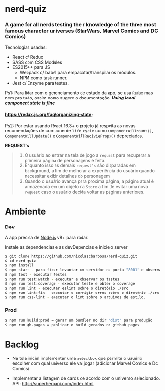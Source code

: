 # nerd-quiz

### A game for all nerds testing their knowledge of the three most famous character universes (StarWars, Marvel Comics and DC Comics)

Tecnologias usadas:

* React c/ Redux
* SASS com CSS Modules
* ES2015++ para JS
  * Webpack c/ babel para empacotar/transpilar os módulos.
  * NPM como task runner.
* Jest c/ Enzyme para testes.

Ps1: Para lidar com o gerenciamento de estado da app, se usa `Redux` mas nem pra tudo, assim como sugere a documentação: ***Using local component state is fine.*** 
#### https://redux.js.org/faq/organizing-state;

Ps2: Por estar usando React 16.3+ o projeto já respeita as novas recomendações de componente `life cycle` como `ComponentWillMount()`, `ComponentWillUpdate()` e `ComponentWillRecivieProps()` depreciados.

**REQUEST`s**
> 1. O usuário ao entrar na tela de jogo a ``request`` para recuperar a primeira página de personagens é feita. 
> 2. Enquanto isso as demais `request's` são disparadas em background, a fim de melhorar a experiência do usuário quando necessitar exibir detalhes do personagem.
> 3. Quando o usuário avança para proxima página, a página atual é armazenada em um objeto na `Store` a fim de evitar uma nova `request` caso o usuário decida voltar as páginas anteriores.

# Ambiente

### Dev

A app precisa de [Node.js](https://nodejs.org/) v8+ para rodar.

Instale as dependencias e as devDepencias e inicie o server

```sh
$ git clone https://github.com/nicolascbarbosa/nerd-quiz.git
$ cd nerd-quiz
$ npm install
$ npm start - para ficar levantar um servidor na porta "8001" e observar mudanças
$ npm test - executar testes
$ npm run test:watch - executar e observar os testes
$ npm run test:coverage - executar teste e obter o coverage
$ npm run lint - executar eslint sobre o diretório ./src
$ npm run lint:fix - executar e corrigir erros sobre o diretório ./src
$ npm run css-lint - executar o lint sobre o arquivos de estilo.
```

### Prod

```sh
$ npm run build:prod = gerar um bundler no dir "dist" para produção
$ npm run gh-pages = publicar o build gerados no github pages
```

# Backlog

* Na tela inicial implementar uma `selectbox` que permita o usuário escolher com qual universo ele vai jogar (adicionar Marvel Comics e Dc Comics)

* Implementar a listagem de cards de acordo com o universo selecionado. API: http://superheroapi.com/index.html
